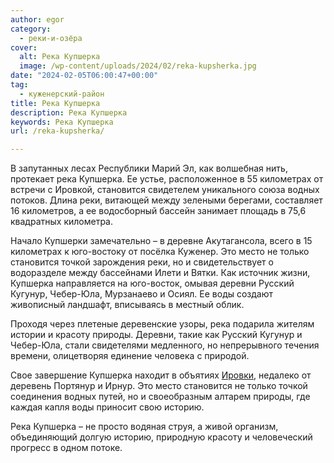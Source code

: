 ```yaml
---
author: egor
category:
  - реки-и-озёра
cover:
  alt: Река Купшерка
  image: /wp-content/uploads/2024/02/reka-kupsherka.jpg
date: "2024-02-05T06:00:47+00:00"
tag:
  - куженерский-район
title: Река Купшерка
description: Река Купшерка
keywords: Река Купшерка
url: /reka-kupsherka/

---
```

В запутанных лесах Республики Марий Эл, как волшебная нить, протекает река Купшерка. Ее устье, расположенное в 55 километрах от встречи с Ировкой, становится свидетелем уникального союза водных потоков. Длина реки, витающей между зелеными берегами, составляет 16 километров, а ее водосборный бассейн занимает площадь в 75,6 квадратных километра.

Начало Купшерки замечательно – в деревне Акутагансола, всего в 15 километрах к юго-востоку от посёлка Куженер. Это место не только становится точкой зарождения реки, но и свидетельствует о водоразделе между бассейнами Илети и Вятки. Как источник жизни, Купшерка направляется на юго-восток, омывая деревни Русский Кугунур, Чебер-Юла, Мурзанаево и Осиял. Ее воды создают живописный ландшафт, вписываясь в местный облик.

Проходя через плетеные деревенские узоры, река подарила жителям истории и красоту природы. Деревни, такие как Русский Кугунур и Чебер-Юла, стали свидетелями медленного, но непрерывного течения времени, олицетворяя единение человека с природой.

Свое завершение Купшерка находит в объятиях [Ировки](/irovka/), недалеко от деревень Портянур и Ирнур. Это место становится не только точкой соединения водных путей, но и своеобразным алтарем природы, где каждая капля воды приносит свою историю.

Река Купшерка – не просто водяная струя, а живой организм, объединяющий долгую историю, природную красоту и человеческий прогресс в одном потоке.

